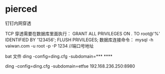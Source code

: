 # pierced
钉钉内网穿透

TCP 穿透需要在数据库里面执行：
GRANT ALL PRIVILEGES ON *.* TO root@'%' IDENTIFIED BY '123456';
FLUSH PRIVILEGES;
数据库连接命令：
mysql -h vaiwan.com -u root -p -P 1234 //端口号地址

bat 文件
ding -config=ding.cfg -subdomain=*** ****

 ding -config=ding.cfg -subdomain=etfse 192.168.236.250:8980

